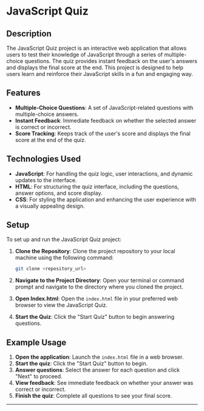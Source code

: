 # JavaScript Quiz

## Description

The JavaScript Quiz project is an interactive web application that allows users to test their knowledge of JavaScript through a series of multiple-choice questions. The quiz provides instant feedback on the user's answers and displays the final score at the end. This project is designed to help users learn and reinforce their JavaScript skills in a fun and engaging way.

## Features

- **Multiple-Choice Questions**: A set of JavaScript-related questions with multiple-choice answers.
- **Instant Feedback**: Immediate feedback on whether the selected answer is correct or incorrect.
- **Score Tracking**: Keeps track of the user's score and displays the final score at the end of the quiz.

## Technologies Used

- **JavaScript**: For handling the quiz logic, user interactions, and dynamic updates to the interface.
- **HTML**: For structuring the quiz interface, including the questions, answer options, and score display.
- **CSS**: For styling the application and enhancing the user experience with a visually appealing design.

## Setup

To set up and run the JavaScript Quiz project:

1. **Clone the Repository**: Clone the project repository to your local machine using the following command:

   ```bash
   git clone <repository_url>
   ```

2. **Navigate to the Project Directory**: Open your terminal or command prompt and navigate to the directory where you cloned the project.

3. **Open Index.html**: Open the `index.html` file in your preferred web browser to view the JavaScript Quiz.

4. **Start the Quiz**: Click the "Start Quiz" button to begin answering questions.

## Example Usage

1. **Open the application**: Launch the `index.html` file in a web browser.
2. **Start the quiz**: Click the "Start Quiz" button to begin.
3. **Answer questions**: Select the answer for each question and click "Next" to proceed.
4. **View feedback**: See immediate feedback on whether your answer was correct or incorrect.
5. **Finish the quiz**: Complete all questions to see your final score.

---
